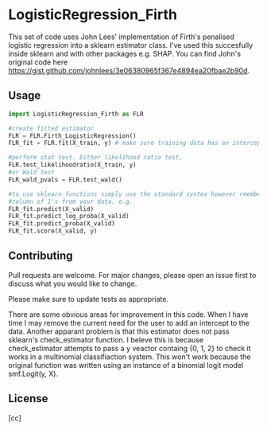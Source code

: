 # LogisticRegression_Firth

This set of code uses John Lees' implementation of Firth's penalised logistic regression into a sklearn estimator class. 
I've used this succesfully inside sklearn and with other packages e.g. SHAP. You can find John's original code here
https://gist.github.com/johnlees/3e06380965f367e4894ea20fbae2b90d. 

## Usage

```python
import LogisticRegression_Firth as FLR

#create fitted estimator 
FLR = FLR.Firth_LogisticRegression()
FLR_fit = FLR.fit(X_train, y) # make sure training data has an intercept (column of 1's)

#perform stat test. Either likelihood ratio test,
FLR.test_likelihoodratio(X_train, y)
#or Wald test
FLR_wald_pvals = FLR.test_wald()

#to use sklearn functions simply use the standard syntex however rmember to remove the dummy 
#column of 1's from your data. e.g.
FLR_fit.predict(X_valid)
FLR_fit.predict_log_proba(X_valid)
FLR_fit.predict_proba(X_valid)
FLR_fit.score(X_valid, y)
```

## Contributing
Pull requests are welcome. For major changes, please open an issue first to discuss what you would like to change.

Please make sure to update tests as appropriate.

There are some obvious areas for improvement in this code. When I have time I may remove the current need for the user to add an intercept to the data. Another apparant problem is that this estimator does not pass sklearn's check_estimator function. I beleve this is because check_estimator attempts to pass a y veactor containg {0, 1, 2} to check it works in a multinomial classifiaction system. This won't work because the original function was written using an instance of a binomial logit model smf.Logit(y, X).

## License
[cc]
